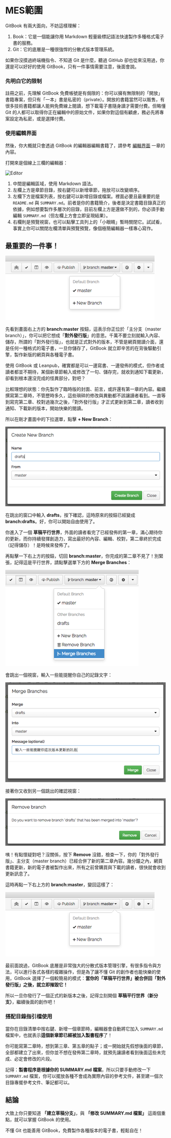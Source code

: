 # MES範圍

GitBook 有兩大面向，不妨這樣理解：

1. Book：它是一個能讓你用 Markdown 輕量級標記語法快速製作多種格式電子書的服務。
2. Git：它的底層是一種很強悍的分散式版本管理系統。

如果你沒摸過終端機指令、不知道 Git 是什麼，聽過 GitHub 卻也從來沒用過，你還是可以好好的使用 GitBook，只有一件事情需要注意，後面會說。

### 先明白它的限制

註冊之前，先理解 GitBook 免費帳號是有侷限的：你可以擁有無限制的「開放」書籍專案，但只有「一本」書是私密的（private）。開放的書籍當然可以販售，有很多技術書籍都讓人能夠免費線上閱讀，想下載電子書隨身讀才需要付費。但略懂 Git 的人都可以取得你正在編輯中的原始文件，如果你對這個有顧慮，務必先將專案設定為私密，或是選擇付費。

### 使用編輯界面

然後，你大概就只會透過 GitBook 的編輯器編輯書籍了，請參考 [編輯界面](../editor/README.md) 一章的內容。

打開來是個線上三欄的編輯器：

![Editor](https://www.gitbook.com/assets/images/backgrounds/preview_editor.png)

1. 中間是編輯區域，使用 Markdown 語法。
2. 左欄上方是章節目錄，按右鍵可以新增章節，拖放可以改變順序。
3. 左欄下方是檔案列表，按右鍵可以新增目錄或檔案。裡面必要且最重要的是 `README.md` 與 `SUMMARY.md`。前者是你的書籍簡介，後者是決定書籍目錄真正的依據，例如想要製作多層次的目錄，目前左欄上方是還做不到的，你必須手動編輯 `SUMMARY.md`（但左欄上方會立即呈現結果）。
4. 右欄則是預覽視窗，也可以點擊工具列上的「小眼睛」暫時關閉它。試試看，事實上你可以關閉左欄清單與預覽預覽，像個極簡編輯器一樣專心寫作。

## 最重要的一件事！

![master](../assets/master.png)

先看到畫面右上方的 **branch:master** 按鈕，這表示你正位於「主分支（master branch）」，你可以把它想成「**對外發行版**」的意思。千萬不要立刻就輸入內容、儲存，所謂的「對外發行版」，也就是正式對外的版本，不管是網頁閱讀介面，還是任何一種格式的電子書，一旦你儲存了，GitBook 就立即辛苦的在背後驅動引擎，製作新版的網頁與各種電子書。

使用 GitBook 或 Leanpub，確實都是可以一邊寫書、一邊發佈的模式，但作者或讀者都並不期待，某個新章節輸入或修改了一句、儲存完，就收到通知下載更新，卻看到根本還沒完成的怪異部分，對吧？

比較理想的狀態：你先製作了臨時版的封面、前言，或許還有第一章的內容。繼續撰寫第二章時，不管歷時多久，這些瑣碎的修改與異動都不該讓讀者看到。一直等到寫完第二章、校對過幾次之後，「對外發行版」才正式更新到第二章，讀者收到通知、下載新的版本，開始快樂的閱讀。

所以在剛才畫面中的下拉選單，點擊 **+ New Branch**：

![Create New Branch](../assets/new-branch.png)

在跳出的窗口中輸入 **drafts**，按下確認，這時原來的按鈕已經變成 **branch:drafts**。好，你可以開始自由使用了。

你進入了一個 **草稿平行世界**，外面的讀者看完了已經發佈的第一章，滿心期待你的更新，而你持續發揮創造力，寫出最好的內容、編輯、校對，第二章終於完成（記得儲存）！是時候來發佈了。

再點擊一下右上方的按鈕，切回 **branch:master**，你完成的第二章不見了！別緊張，記得這是平行世界，請點擊選單下方的 **Merge Branches**：

![Merge](../assets/merge.png)

會跳出一個視窗，輸入一些能提醒你自己的記錄文字：

![Merge 2](../assets/merge-2.png)

接著你又收到另一個跳出的確認視窗：

![remove](../assets/remove.png)

咦！有點懷疑對吧？沒關係，按下 **Remove** 沒錯，檢查一下，你的「對外發行版」、主分支（master branch）已經合併了新的第二章內容。幾分鐘之內，網頁書籍更新，新的電子書被製作出來，所有之前曾購買與下載的讀者，很快就會收到更新訊息了。

這時再點一下右上方的 **branch:master**，變回這樣了：

![master](../assets/master.png)

最前面說過，GitBook 底層是非常強大的分散式版本管理引擎，有很多指令與方法，可以進行各式各樣的複雜操作，但是為了讓不懂 Git 的創作者也能快樂的使用，GitBook 選擇了一個較簡易的模式：**當你的「草稿平行世界」被合併回「對外發行版」之後，就立即摧毀它！**

所以一旦你發行了一個正式的新版本之後，記得立刻開個 **草稿平行世界（新分支）**，繼續後面的創作吧！

### 搭配目錄指引檔使用

當你在目錄清單中按右鍵、新增一個章節時，編輯器會自動將它加入 `SUMMARY.md` 檔案中，也就表示**這個新章節已經被加入製書程序**了！

你可能寫第二章時，想到第三章、第五章的點子；或一開始就先假想後面的章節，全部都建立了出來，但你並不想在發佈第二章時，就預先讓讀者看到後面這些未完成、必定會修改的片段。

記得：**製書程序是根據你的 SUMMARY.md 檔案**，所以只要手動修改一下 `SUMMARY.md` 檔案，你可以擺放各種不會成為實際內容的參考文件，甚至建一個次目錄專擺參考文件、筆記都可以。

## 結論

大致上你只要知道 **「建立草稿分支」**，與 **「修改 SUMMARY.md 檔案」** 這兩個重點，就可以掌握 GitBook 的使用。

不懂 Git 也能善用 GitBook，免費製作各種版本的電子書，輕鬆自在！

